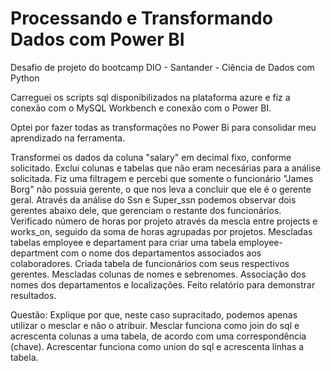 # Processando e Transformando Dados com Power BI
Desafio de projeto do bootcamp DIO - Santander - Ciência de Dados com Python

Carreguei os scripts sql disponibilizados na plataforma azure e fiz a conexão com o MySQL Workbench e conexão com o Power BI.

Optei por fazer todas as transformações no Power Bi para consolidar meu aprendizado na ferramenta.

Transformei os dados da coluna "salary" em decimal fixo, conforme solicitado.
Exclui colunas e tabelas que não eram necesárias para a análise solicitada.
Fiz uma filtragem e percebi que somente o funcionário "James Borg" não possuia gerente, o que nos leva a concluir que ele é o gerente geral.
Através da análise do Ssn e Super_ssn podemos observar dois gerentes abaixo dele, que gerenciam o restante dos funcionários.
Verificado número de horas por projeto através da mescla entre projects e works_on, seguido da soma de horas agrupadas por projetos.
Mescladas tabelas employee e departament para criar uma tabela employee-department com o nome dos departamentos associados aos colaboradores.
Criada tabela de funcionários com seus respectivos gerentes. Mescladas colunas de nomes e sebrenomes.
Associação dos nomes dos departamentos e localizações.
Feito relatório para demonstrar resultados.

Questão: Explique por que, neste caso supracitado, podemos apenas utilizar o mesclar e não o
atribuir.
Mesclar funciona como join do sql e acrescenta colunas a uma tabela, de acordo com uma correspondência (chave). Acrescentar funciona como union do sql e acrescenta linhas a tabela.

